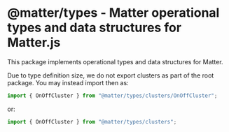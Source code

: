 # @matter/types - Matter operational types and data structures for Matter.js

This package implements operational types and data structures for Matter.

Due to type definition size, we do not export clusters as part of the root package.  You may instead import then as:

```typescript
import { OnOffCluster } from "@matter/types/clusters/OnOffCluster";
```

or:

```typescript
import { OnOffCluster } from "@matter/types/clusters";
```
